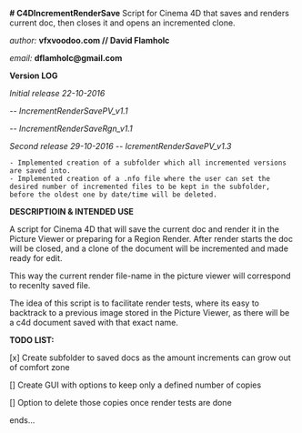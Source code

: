 **# C4DIncrementRenderSave**
Script for Cinema 4D that saves and renders current doc, then closes it and opens an incremented clone.

 
_author:_ __vfxvoodoo.com // David Flamholc__

_email:_ __dflamholc@gmail.com__

 
__Version LOG__

_Initial release 22-10-2016_

_-- IncrementRenderSavePV_v1.1_

_-- IncrementRenderSaveRgn_v1.1_


_Second release 29-10-2016_
_-- IcrementRenderSavePV_v1.3_

	- Implemented creation of a subfolder which all incremented versions are saved into.
	- Implemented creation of a .nfo file where the user can set the desired number of incremented files to be kept in the subfolder,
	before the oldest one by date/time will be deleted.

 
__DESCRIPTIOIN & INTENDED USE__

A script for Cinema 4D that will save the current doc and render it in the Picture Viewer or preparing for a Region Render. After render starts the doc will be closed, and a clone of the document will be incremented and made ready for edit.

This way the current render file-name in the picture viewer will correspond to recenlty saved file.

The idea of this script is to facilitate render tests, where its easy to backtrack to a previous image stored in the Picture Viewer, as there will be a c4d document saved with that exact name.

__TODO LIST:__

[x] Create subfolder to saved docs as the amount increments can grow out of comfort zone

[] Create GUI with options to keep only a defined number of copies

[] Option to delete those copies once render tests are done


 

ends...
